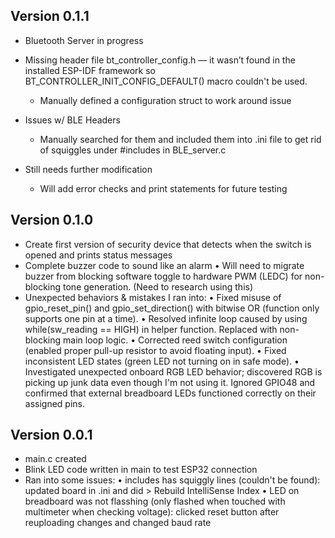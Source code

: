 ## Version 0.1.1
- Bluetooth Server in progress

- Missing header file bt_controller_config.h — it wasn’t found in the installed ESP-IDF framework so BT_CONTROLLER_INIT_CONFIG_DEFAULT() macro couldn't be used.
    - Manually defined a configuration struct to work around issue
- Issues w/ BLE Headers
    - Manually searched for them and included them into .ini file to get rid of squiggles under #includes in BLE_server.c 
- Still needs further modification
    - Will add error checks and print statements for future testing

## Version 0.1.0
- Create first version of security device that detects when the switch is opened and prints status messages
- Complete buzzer code to sound like an alarm
    • Will need to migrate buzzer from blocking software toggle to hardware PWM (LEDC) for non-blocking tone generation. (Need to research using this)
- Unexpected behaviors & mistakes I ran into: 
    • Fixed misuse of gpio_reset_pin() and gpio_set_direction() with bitwise OR (function only supports one pin at a time).
	• Resolved infinite loop caused by using while(sw_reading == HIGH) in helper function. Replaced with non-blocking main loop logic.
	• Corrected reed switch configuration (enabled proper pull-up resistor to avoid floating input).
	• Fixed inconsistent LED states (green LED not turning on in safe mode).
	• Investigated unexpected onboard RGB LED behavior; discovered RGB is picking up junk data even though I'm not using it. Ignored GPIO48 and confirmed that external breadboard LEDs functioned correctly on their assigned pins. 

## Version 0.0.1
- main.c created
- Blink LED code written in main to test ESP32 connection
- Ran into some issues: 
    • includes has squiggly lines (couldn't be found): updated board in .ini and did > Rebuild IntelliSense Index
    • LED on breadboard was not flasshing (only flashed when touched with multimeter when checking voltage): clicked reset button after reuploading changes and changed baud rate
    
